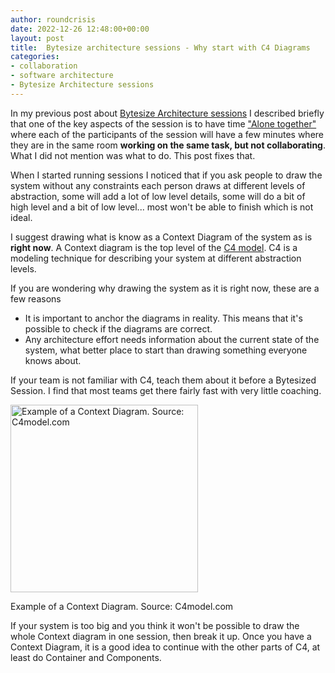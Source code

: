```yaml
---
author: roundcrisis
date: 2022-12-26 12:48:00+00:00
layout: post
title:  Bytesize architecture sessions - Why start with C4 Diagrams
categories:
- collaboration
- software architecture
- Bytesize Architecture sessions
---
```


In my previous post about [Bytesize Architecture sessions](http://www.roundcrisis.com/2021/09/28/bytesize-architecture-sessions/) I described briefly that one of the key aspects of the session is to have  time ["Alone together"](http://www.roundcrisis.com/2022/10/01/the-power-of-alone-together) where each of the participants of the session will have a few minutes where they are in the same room **working on the same task, but not collaborating**. 
What I did not mention was what to do. This post fixes that. 

When I started running sessions I noticed that if you ask people to draw the system without any constraints each person draws at different levels of abstraction, some will add a lot of low level details, some will do a bit of high level and a bit of low level... most won't be able to finish which is not ideal.

I suggest drawing what is know as a Context Diagram of the system as is **right now**. A Context diagram is the top level of the [C4 model](https://c4model.com/). C4 is a modeling technique for describing your system at different abstraction 
levels.

If you are wondering why drawing the system as it is right now, these are a few reasons
 * It is important to anchor the diagrams in reality. This means that it's possible to check if the diagrams are correct. 
 * Any architecture effort needs information about the current state of the system, what better place to start than drawing something everyone knows about.


If your team is not familiar with C4,  teach them about it before a Bytesized Session. I find that most teams get there fairly fast with very little coaching.

<img src="https://static.structurizr.com/workspace/76748/diagrams/SystemContext.png" height=300px alt="Example of a Context Diagram. Source: C4model.com">

Example of a Context Diagram. Source: C4model.com

If your system is too big and you think it won't be possible to draw the whole Context diagram in one session, then break it up.
Once you have a Context Diagram, it is a good idea to continue with the other parts of C4, at least do Container and Components. 

